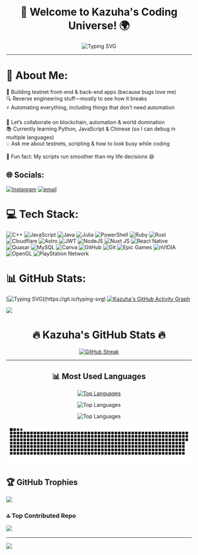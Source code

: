<h1 align="center">🚀 Welcome to Kazuha's Coding Universe! 🌍</h1>  
<p align="center">
  <img src="https://readme-typing-svg.herokuapp.com?font=Fira+Code&pause=1000&color=FF5733&center=true&vCenter=true&width=435&lines=Testnet+Dev+%7C+Reverse+Engineer+%7C+Automation+Wizard;Debugging+in+Multiple+Languages+%F0%9F%94%96;Automating+Things+That+Don't+Need+Automation+%E2%9C%A8;Making+Scripts+Run+Smoother+Than+Life+Decisions+%F0%9F%98%86" alt="Typing SVG" />
</p>

---
# 💫 About Me:
🚀 Building testnet front-end & back-end apps (because bugs love me)<br>🔍 Reverse engineering stuff—mostly to see how it breaks<br>⚡ Automating everything, including things that don’t need automation<br><br>🤝 Let’s collaborate on blockchain, automation & world domination<br>📚 Currently learning Python, JavaScript & Chinese (so I can debug in multiple languages)<br>💡 Ask me about testnets, scripting & how to look busy while coding<br><br>🎉 Fun fact: My scripts run smoother than my life decisions 😆


## 🌐 Socials:
[![Instagram](https://img.shields.io/badge/Instagram-%23E4405F.svg?logo=Instagram&logoColor=white)](https://instagram.com/Zain) [![email](https://img.shields.io/badge/Email-D14836?logo=gmail&logoColor=white)](mailto:suhail.butt810@gmail.com) 

# 💻 Tech Stack:
![C++](https://img.shields.io/badge/c++-%2300599C.svg?style=flat-square&logo=c%2B%2B&logoColor=white) ![JavaScript](https://img.shields.io/badge/javascript-%23323330.svg?style=flat-square&logo=javascript&logoColor=%23F7DF1E) ![Java](https://img.shields.io/badge/java-%23ED8B00.svg?style=flat-square&logo=openjdk&logoColor=white) ![Julia](https://img.shields.io/badge/-Julia-9558B2?style=flat-square&logo=julia&logoColor=white) ![PowerShell](https://img.shields.io/badge/PowerShell-%235391FE.svg?style=flat-square&logo=powershell&logoColor=white) ![Ruby](https://img.shields.io/badge/ruby-%23CC342D.svg?style=flat-square&logo=ruby&logoColor=white) ![Rust](https://img.shields.io/badge/rust-%23000000.svg?style=flat-square&logo=rust&logoColor=white) ![Cloudflare](https://img.shields.io/badge/Cloudflare-F38020?style=flat-square&logo=Cloudflare&logoColor=white) ![Astro](https://img.shields.io/badge/astro-%232C2052.svg?style=flat-square&logo=astro&logoColor=white) ![JWT](https://img.shields.io/badge/JWT-black?style=flat-square&logo=JSON%20web%20tokens) ![NodeJS](https://img.shields.io/badge/node.js-6DA55F?style=flat-square&logo=node.js&logoColor=white) ![Nuxt JS](https://img.shields.io/badge/Nuxt-002E3B?style=flat-square&logo=nuxt.js&logoColor=#00DC82) ![React Native](https://img.shields.io/badge/react_native-%2320232a.svg?style=flat-square&logo=react&logoColor=%2361DAFB) ![Quasar](https://img.shields.io/badge/Quasar-16B7FB?style=flat-square&logo=quasar&logoColor=black) ![MySQL](https://img.shields.io/badge/mysql-4479A1.svg?style=flat-square&logo=mysql&logoColor=white) ![Canva](https://img.shields.io/badge/Canva-%2300C4CC.svg?style=flat-square&logo=Canva&logoColor=white) ![GitHub](https://img.shields.io/badge/github-%23121011.svg?style=flat-square&logo=github&logoColor=white) ![Git](https://img.shields.io/badge/git-%23F05033.svg?style=flat-square&logo=git&logoColor=white) ![Epic Games](https://img.shields.io/badge/epicgames-%23313131.svg?style=flat-square&logo=epicgames&logoColor=white) ![nVIDIA](https://img.shields.io/badge/nVIDIA-%2376B900.svg?style=flat-square&logo=nVIDIA&logoColor=white) ![OpenGL](https://img.shields.io/badge/OpenGL-white?logo=OpenGL&style=flat-square) ![PlayStation Network](https://img.shields.io/badge/PSN-%230070D1.svg?style=flat-square&logo=Playstation&logoColor=white)
# 📊 GitHub Stats:
[![Typing SVG](https://readme-typing-svg.herokuapp.com?color=00FF00&lines=Welcome+to+my+GitHub!;Hacking+in+progress...;Decrypting+secrets...;Booting+Kazuha's+system...)](https://git.io/typing-svg)
[![Kazuha's GitHub Activity Graph](https://github-readme-activity-graph.vercel.app/graph?username=Kazuha787&bg_color=000000&color=ffcc00&line=ff5733&point=ffffff&area=true&hide_border=true&custom_title=🚀%20Kazuha's%20Epic%20Coding%20Journey)](https://github.com/Kazuha787)

![](https://github-readme-stats.vercel.app/api?username=Kazuha787&theme=merko&hide_border=false&include_all_commits=true&count_private=true)<br/>

<h1 align="center">🔥 Kazuha's GitHub Stats 🔥</h1>

<p align="center">
  <a href="https://github.com/Kazuha787">
    <img src="https://streak-stats.demolab.com?user=Kazuha787&theme=tokyonight&hide_border=false&background=0D1117&stroke=00FFFF&ring=FF00FF&fire=FF4500&currStreakNum=00FFFF&currStreakLabel=FF00FF&sideNums=FF4500&sideLabels=00FFFF" alt="GitHub Streak" width="80%"/>
  </a>
</p>

---

<h2 align="center">📊 Most Used Languages</h2>

<p align="center">
  <a href="https://github.com/Kazuha787">
    <img src="https://github-readme-stats.vercel.app/api/top-langs/?username=Kazuha787&theme=tokyonight&layout=compact&hide_border=false&background=0D1117&title_color=FF00FF&text_color=00FFFF&icon_color=FF4500" alt="Top Languages" width="60%"/>
  </a>
</p>

<p align="center">
  <img src="https://github-readme-stats.vercel.app/api/top-langs/?username=Kazuha787&theme=radical&hide_border=true&layout=compact&background=000000&title_color=FF5733&text_color=FFD700&icon_color=FF4500" alt="Top Languages" />
</p>

<p align="center">
  <img src="https://github-readme-stats.vercel.app/api/top-langs/?username=Kazuha787&theme=radical&hide_border=true&layout=compact&background=000000&title_color=FF5733&text_color=FFD700&icon_color=FF4500" alt="Top Languages" />
</p>

![snake gif](https://github.com/Kazuha787/Kazuha787/blob/output/github-snake-dark.svg)

## 🏆 GitHub Trophies
![](https://github-profile-trophy.vercel.app/?username=Kazuha787&theme=radical&no-frame=false&no-bg=true&margin-w=4)

### 🔝 Top Contributed Repo
![](https://github-contributor-stats.vercel.app/api?username=Kazuha787&limit=5&theme=dark&combine_all_yearly_contributions=true)

---
[![](https://visitcount.itsvg.in/api?id=Kazuha787&icon=0&color=0)](https://visitcount.itsvg.in)

<!-- Proudly created with GPRM ( https://gprm.itsvg.in ) -->
